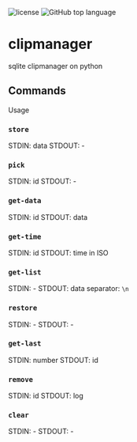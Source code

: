 ![license](https://img.shields.io/github/license/ci-c/clipmanager?style=flat-square)
![GitHub top language](https://img.shields.io/github/languages/top/ci-c/clipmanager?style=flat-square)
# clipmanager

sqlite clipmanager on python

## Commands
 
Usage  

### `store`
STDIN: data
STDOUT: -

### `pick`
STDIN: id
STDOUT: - 

### `get-data`
STDIN: id
STDOUT: data 

### `get-time`
STDIN: id
STDOUT: time in ISO
### `get-list`
STDIN: -
STDOUT: data
    separator: `\n` 
### `restore`
STDIN: -
STDOUT: - 
### `get-last`
STDIN: number
STDOUT: id 

### `remove`
STDIN: id
STDOUT: log 
### `clear`
STDIN: -
STDOUT: - 